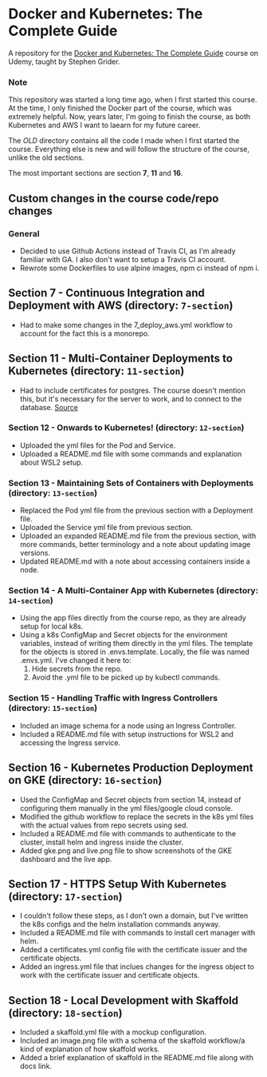 # Docker and Kubernetes: The Complete Guide
A repository for the [Docker and Kubernetes: The Complete Guide](https://www.udemy.com/course/docker-and-kubernetes-the-complete-guide/) course on Udemy, taught by Stephen Grider.

### Note
This repository was started a long time ago, when I first started this course. At the time, I only finished the Docker part of the course, which was extremely helpful. Now, years later, I'm going to finish the course, as both Kubernetes and AWS I want to laearn for my future career.

The _OLD_ directory contains all the code I made when I first started the course. Everything else is new and will follow the structure of the course, unlike the old sections.

The most important sections are section **7**, **11** and **16**.

## Custom changes in the course code/repo changes
### General 
- Decided to use Github Actions instead of Travis CI, as I'm already familiar with GA. I also don't want to setup a Travis CI account.
- Rewrote some Dockerfiles to use alpine images, npm ci instead of npm i.

## Section 7 - Continuous Integration and Deployment with AWS (directory: `7-section`)
- Had to make some changes in the 7_deploy_aws.yml workflow to account for the fact this is a monorepo.

## Section 11 - Multi-Container Deployments to Kubernetes (directory: `11-section`)
- Had to include certificates for postgres. The course doesn't mention this, but it's necessary for the server to work, and to connect to the database.
[Source](https://docs.aws.amazon.com/AmazonRDS/latest/UserGuide/UsingWithRDS.SSL.html)

### Section 12 - Onwards to Kubernetes! (directory: `12-section`)
- Uploaded the yml files for the Pod and Service. 
- Uploaded a README.md file with some commands and explanation about WSL2 setup.

### Section 13 - Maintaining Sets of Containers with Deployments (directory: `13-section`)
- Replaced the Pod yml file from the previous section with a Deployment file.
- Uploaded the Service yml file from previous section. 
- Uploaded an expanded README.md file from the previous section, with more commands, better terminology and a note about updating image versions.
- Updated README.md with a note about accessing containers inside a node.

### Section 14 - A Multi-Container App with Kubernetes (directory: `14-section`)
- Using the app files directly from the course repo, as they are already setup for local k8s.
- Using a k8s ConfigMap and Secret objects for the environment variables, instead of writing them directly in the yml files.
The template for the objects is stored in .envs.template. Locally, the file was named .envs.yml. I've changed it here to:
    1. Hide secrets from the repo.
    2. Avoid the .yml file to be picked up by kubectl commands.

### Section 15 - Handling Traffic with Ingress Controllers (directory: `15-section`)
- Included an image schema for a node using an Ingress Controller.
- Included a README.md file with setup instructions for WSL2 and accessing the Ingress service.

## Section 16 - Kubernetes Production Deployment on GKE (directory: `16-section`)
- Used the ConfigMap and Secret objects from section 14, instead of configuring them manually in the yml files/google cloud console.
- Modified the github workflow to replace the secrets in the k8s yml files with the actual values from repo secrets using sed.
- Included a README.md file with commands to authenticate to the cluster, install helm and ingress inside the cluster.
- Added gke.png and live.png file to show screenshots of the GKE dashboard and the live app.

## Section 17 - HTTPS Setup With Kubernetes (directory: `17-section`)
- I couldn't follow these steps, as I don't own a domain, but I've written the k8s configs and the helm installation commands anyway.
- Included a README.md file with commands to install cert manager with helm.
- Added a certificates.yml config file with the certificate issuer and the certificate objects.
- Added an ingress.yml file that inclues changes for the ingress object to work with the certificate issuer and certificate objects.

## Section 18 - Local Development with Skaffold (directory: `18-section`)
- Included a skaffold.yml file with a mockup configuration.
- Included an image.png file with a schema of the skaffold workflow/a kind of explanation of how skaffold works.
- Added a brief explanation of skaffold in the README.md file along with docs link.